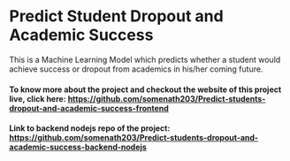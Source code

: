 # Predict Student Dropout and Academic Success

This is a Machine Learning Model which predicts whether a student would achieve success or dropout from academics in his/her coming future.

#### To know more about the project and checkout the website of this project live, click here: https://github.com/somenath203/Predict-students-dropout-and-academic-success-frontend

#### Link to backend nodejs repo of the project: https://github.com/somenath203/Predict-students-dropout-and-academic-success-backend-nodejs

